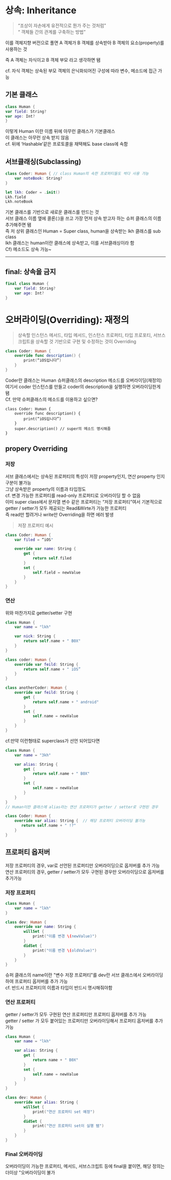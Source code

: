 # 상속: Inheritance

> “조상이 자손에게 유전적으로 뭔가 주는 것처럼”
> <br/>
> “ 객체들 간의 관계를 구축하는 방법”
> <br/>

이를 객체지향 버전으로 풀면 A 객체가 B 객체를 상속받아 B 객체의 요소(property)를 사용하는 것
<br/>

즉 A 객체는 자식이고 B 객체 부모 라고 생각하면 됌
<br/>

cf. 자식 객체는 상속된 부모 객체의 은닉화되어진 구성에 따라 변수, 메소드에 접근 가능

## 기본 클래스

```swift
class Human {
var field: String?
var age: Int?
}
```

이렇게 Human 이란 이름 뒤에 아무런 클래스가 기본클래스
<br/>
이 클래스는 아무런 상속 받지 않음
<br/>
cf. 뒤에 ‘Hashable’같은 프로토콜을 채택해도 base class에 속함

## 서브클래싱(Subclassing)

```swift
class Coder: Human { // class Human의 속한 프로퍼티들도 싹다 사용 가능
	var noteBook: String?
}

let lkh: Coder = .init()
Lkh.field
Lkh.noteBook
```

기본 클래스를 기반으로 새로운 클래스를 만드는 것
<br/>
서브 클래스 이름 옆에 콜론(:)을 쓰고 가장 먼저 상속 받고자 하는 슈퍼 클래스의 이름 추가해주면 됌
<br/>
즉 저 상위 클래스인 Human = Super class, human을 상속받는 lkh 클래스를 sub class
<br/>
lkh 클래스는 human이란 클래스에 상속받고, 이를 서브클래싱이라 함
<br/>
Cf) 메소드도 상속 가능~

---

## final: 상속을 금지

```swift
final class Human {
    var field: String?
    var age: Int?
}
```

# 오버라이딩(Overriding): 재정의

> 상속할 인스턴스 메서드, 타입 메서드, 인스턴스 프로퍼티, 타입 프로포티, 서브스크립트을 상속할 것 기반으로 구현 및 수정하는 것이 Overriding

```swift
class Coder: Human {
	override func description() {
		print(“iOS입니다”)
	}
}
```

Coder란 클래스는 Human 슈퍼클래스의 description 메소드를 오버라이딩(재정의)
<br/>
여기서 coder 인스턴스를 만들고 coder의 description을 실행하면 오버라이딩한게 됌
<br/>
Cf. 만약 슈퍼클래스의 메소드를 이용하고 싶으면?

```
class Coder: Human {
	override func description() {
		print(“iOS입니다”)
	}
	super.description() // super의 메소드 명시해줌
}
```

## propery Overriding

### 저장

서브 클래스에서는 상속된 프로퍼티의 특성이 저장 property인지, 연산 property 인지 구분이 불가능
<br/>
그냥 상속받은 property의 이름과 타입정도
<br/>
cf. 변경 가능한 프로퍼티를 read-only 프로퍼티로 오버라이딩 할 수 없음
<br/>
이미 super class에서 문자열 변수 같은 프로퍼티는 “저장 프로퍼티”여서 기본적으로 getter / setter가 모두 제공되는 Read&Wirte가 가능한 프로퍼티
<br/>
즉 read만 할려거나 write만 Overriding을 하면 에러 발생
<br/>

> 저장 프로퍼티 예시

```swift
class Coder: Human {
    var filed = “iOS"

    override var name: String {
        get {
            return self.filed
        }
        set {
            self.field = newValue
        }
    }
}
```

### 연산

위와 마찬가지로 getter/setter 구현
<br/>

```swift
class Human {
    var name = "lkh"

    var nick: String {
        return self.name + " B0X"
    }
}

class coder: Human {
    override var feild: String {
        return self.name + " iOS”
    }
}
```

```swift
class anotherCoder: Human {
    override var feild: String {
        get {
            return self.name + " android"
        }
        set {
            self.name = newValue
        }
    }
}
```

cf.만약 이런형태로 superclass가 선언 되어있다면

```swift
class Human {
    var name = "3kh"

    var alias: String {
        get {
            return self.name + " B0X"
        }
        set {
            self.name = newValue
        }
    }
}
// Human이란 클래스에 alias라는 연산 프로퍼티가 getter / setter로 구현된 경우

class Coder: Human {
    override var alias: String {  // 해당 프로퍼티 오버라이딩 불가능
       return self.name + " !?"
    }
}
```

## 프로퍼티 옵저버

저장 프로퍼티의 경우, var로 선언된 프로퍼티만 오버라이딩으로 옵저버를 추가 가능
<br/>
연산 프로퍼티의 경우, getter / setter가 모두 구현된 경우만 오버라이딩으로 옵저버를 추가가능
<br/>

### 저장 프로퍼티

```swift
class Human {
    var name = "lkh"
}

class dev: Human {
    override var name: String {
        willSet {
            print("이름 변경 \(newValue)")
        }
        didSet {
            print("이름 변경 \(oldValue)")
        }
    }
}
```

슈퍼 클래스의 name이란 "변수 저장 프로퍼티"를 dev란 서브 클래스에서 오버라이딩 하여 프로퍼티 옵저버를 추가 가능
<br/>
cf. 반드시 프로퍼티의 이름과 타입이 반드시 명시해줘야함
<br/>

### 연산 프로퍼티

getter / setter가 모두 구현된 연산 프로퍼티만 프로퍼티 옵저버를 추가 가능
<br/>
getter / setter 가 모두 붙어있는 프로퍼티만 오버라이딩해서 프로퍼티 옵저버를 추가 가능
<br/>

```swift
class Human {
    var name = "lkh"

    var alias: String {
        get {
            return name + " B0X"
        }
        set {
            self.name = newValue
        }
    }
}

class dev: Human {
    override var alias: String {
        willSet {
            print("연산 프로퍼티 set 예정")
        }
        didSet {
            print("연산 프로퍼티 set이 실행 됌")
        }
    }
}
```

### Final 오버라이딩

오버라이딩이 가능한 프로퍼티, 메서드, 서브스크립트 등에 final을 붙이면, 해당 정의는 더이상 "오버라이딩이 불가
<br/>
